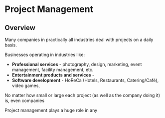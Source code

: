 # Project Management

## Overview

Many companies in practically all industries deal with projects on a daily basis. 

Businesses operating in industries like:  

* **Professional services** - photography, design, marketing, event management, facility management, etc. 
* **Entertainment products and services** - 
* **Software development** - HoReCa (Hotels, Restaurants, Catering/Café), video games, 

No matter how small or large each project (as well as the company doing it) is, even companies 

Project management plays a huge role in any
